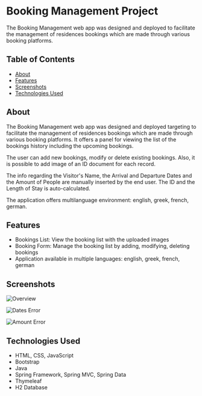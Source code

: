 # Booking Management Project

The Booking Management web app was designed and deployed to facilitate the management of residences bookings which are made through various booking platforms.

## Table of Contents

- [About](#about)
- [Features](#features)
- [Screenshots](#screenshots)
- [Technologies Used](#technologies-used)

## About

The Booking Management web app was designed and deployed targeting to facilitate the management of residences bookings which are made through various booking platforms.
It offers a panel for viewing the list of the bookings history including the upcoming bookings.

The user can add new bookings, modify or delete existing bookings. Also, it is possible to add image of an ID document for each record.

The info regarding the Visitor's Name, the Arrival and Departure Dates and the Amount of People are manually inserted by the end user. The ID and the Length of Stay is auto-calculated.

The application offers multilanguage environment: english, greek, french, german.

## Features

- Bookings List: View the booking list with the uploaded images
- Booking Form: Manage the booking list by adding, modifying, deleting bookings
- Application available in multiple languages: english, greek, french, german

## Screenshots

![Overview](https://user-images.githubusercontent.com/71251582/267261840-44c4df15-8546-4152-8d0e-0f05ad220e25.png)

![Dates Error](https://user-images.githubusercontent.com/71251582/267262019-6448aba2-999a-4710-bd63-b1e4bae84f18.png)

![Amount Error](https://user-images.githubusercontent.com/71251582/267262146-70447792-1d29-442a-bb3b-2e9f73d060b9.png)


## Technologies Used

- HTML, CSS, JavaScript
- Bootstrap
- Java
- Spring Framework, Spring MVC, Spring Data
- Thymeleaf
- H2 Database
